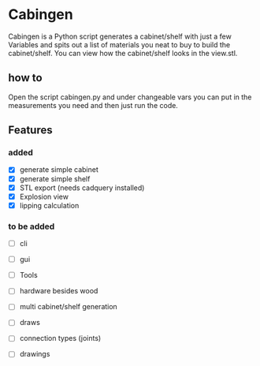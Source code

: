 # Cabingen

Cabingen is a Python script generates a cabinet/shelf with just a few Variables and spits out a list of materials you neat to buy to build the cabinet/shelf. You can view how the cabinet/shelf looks in the view.stl.

## how to
Open the script cabingen.py and under changeable vars you can put in the measurements you need and then just run the code.

## Features
### added
- [X] generate simple cabinet
- [X] generate simple shelf
- [X] STL export (needs cadquery installed)
- [X] Explosion view
- [X] lipping calculation

### to be added
- [ ] cli
- [ ] gui 
- [ ] Tools
- [ ] hardware besides wood
- [ ] multi cabinet/shelf generation
- [ ] draws
- [ ] connection types (joints)
- [ ] drawings

